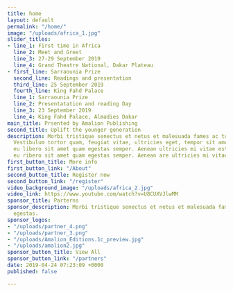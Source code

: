 ```yaml
---
title: home
layout: default
permalink: "/home/"
image: "/uploads/africa_1.jpg"
slider_titles:
- line_1: First time in Africa
  line_2: Meet and Greet
  line_3: 27-29 September 2019
  line_4: Grand Theatre National, Dakar Plateau
- first_line: Sarraounia Prize
  second_line: Readings and presentation
  third_line: 25 September 2019
  fourth_line: King Fahd Palace
  line_1: Sarraounia Prize
  line_2: Presentatation and reading Day
  line_3: 23 September 2019
  line_4: King Fahd Palace, Almadies Dakar
main_title: Prsented by Amalion Publishing
second_title: Uplift the younger generation
description: Morbi tristique senectus et netus et malesuada fames ac turpis egestas.
  Vestibulum tortor quam, feugiat vitae, ultricies eget, tempor sit amet, ante. Donec
  eu libero sit amet quam egestas semper. Aenean ultricies mi vitae est. Mauris Eonec
  eu ribero sit amet quam egestas semper. Aenean are ultricies mi vitae.
first_button_title: More info
first_button_link: "/About"
second_button_title: Register now
second_button_link: "/register"
video_background_image: "/uploads/africa_2.jpg"
video_link: https://www.youtube.com/watch?v=U8CUXVJlwMM
sponsor_title: Parterns
sponsor_description: Morbi tristique senectus et netus et malesuada fames ac turpis
  egestas.
sponsor_logos:
- "/uploads/partner_4.png"
- "/uploads/partner_3.png"
- "/uploads/Amalion_Editions.1c_preview.jpg"
- "/uploads/amalion2.jpg"
sponsor_button_title: View All
sponsor_button_link: "/partners"
date: 2019-04-24 07:23:09 +0000
published: false

---
```

